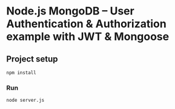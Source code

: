 # Node.js MongoDB – User Authentication & Authorization example with JWT & Mongoose


## Project setup
```
npm install
```

### Run
```
node server.js
```
